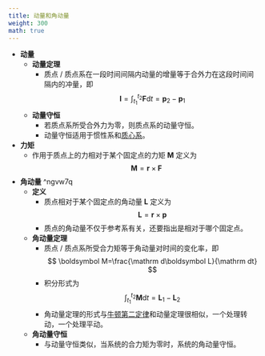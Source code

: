 ```yaml
---
title: 动量和角动量
weight: 300
math: true
---
```


- **动量**
    - **动量定理**
        - 质点 / 质点系在一段时间间隔内动量的增量等于合外力在这段时间间隔内的冲量，即
          $$
          \boldsymbol I=\int_{t_1}^{t_2}\boldsymbol F\mathrm dt=\boldsymbol p_2-\boldsymbol p_1
          $$
    - **动量守恒**
        - 若质点系所受合外力为零，则质点系的动量守恒。
        - 动量守恒适用于惯性系和[质心系](/notes/docs/physics/dynamics/mass-point-system-and-centor-of-mass#stv368)。
- **力矩**
    - 作用于质点上的力相对于某个固定点的力矩 $\boldsymbol M$ 定义为
      $$
      \boldsymbol M=\boldsymbol r\times\boldsymbol F
      $$
- **角动量** ^ngvw7q
    - **定义**
        - 质点相对于某个固定点的角动量 $\boldsymbol L$ 定义为
          $$
          \boldsymbol L=\boldsymbol r\times\boldsymbol p
          $$
        - 质点的角动量不仅于参考系有关，还要指出是相对于哪个固定点。
    - **角动量定理**
        - 质点 / 质点系所受合力矩等于角动量对时间的变化率，即
          $$
          \boldsymbol M=\frac{\mathrm d\boldsymbol L}{\mathrm dt}
          $$
        - 积分形式为
          $$
          \int_{t_1}^{t_2}\boldsymbol M\mathrm dt=\boldsymbol L_1-\boldsymbol L_2
          $$
        - 角动量定理的形式与[牛顿第二定律](/notes/docs/physics/dynamics/newtons-law-of-motion#t9cc9r)和动量定理很相似，一个处理转动，一个处理平动。
    - **角动量守恒**
        - 与动量守恒类似，当系统的合力矩为零时，系统的角动量守恒。
